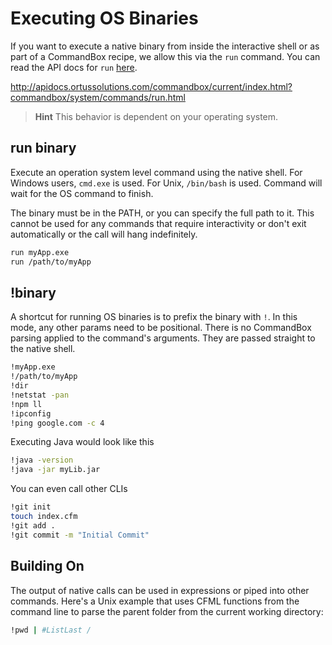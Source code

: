 # Executing OS Binaries

If you want to execute a native binary from inside the interactive shell or as part of a CommandBox recipe, we allow this via the `run` command.    You can read the API docs for `run` [here](http://apidocs.ortussolutions.com/commandbox/current/index.html?commandbox/system/commands/run.html).

http://apidocs.ortussolutions.com/commandbox/current/index.html?commandbox/system/commands/run.html

> **Hint** This behavior is dependent on your operating system.

## run binary

Execute an operation system level command using the native shell. For Windows users, `cmd.exe` is used.  For Unix, `/bin/bash` is used.  Command will wait for the OS command to finish.


The binary must be in the PATH, or you can specify the full path to it.  This cannot be used for any commands that require interactivity or don't exit automatically or the call will hang indefinitely.

```bash
run myApp.exe
run /path/to/myApp
```

## !binary

A shortcut for running OS binaries is to prefix the binary with `!`.  In this mode, any other params need to be positional.  There is no CommandBox parsing applied to the command's arguments.  They are passed straight to the native shell.

```bash
!myApp.exe
!/path/to/myApp
!dir
!netstat -pan
!npm ll
!ipconfig
!ping google.com -c 4
```

Executing Java would look like this

```bash
!java -version
!java -jar myLib.jar
```

You can even call other CLIs

```bash
!git init
touch index.cfm
!git add .
!git commit -m "Initial Commit"
```

## Building On

The output of native calls can be used in expressions or piped into other commands.  Here's a Unix example that uses CFML functions from the command line to parse the parent folder from the current working directory:

```bash
!pwd | #ListLast /
```